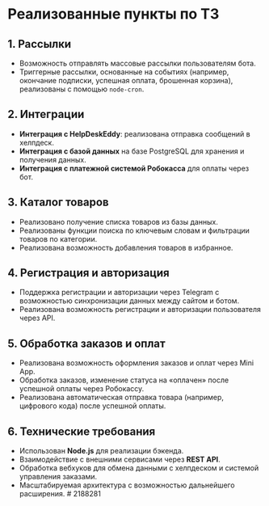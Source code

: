 # Реализованные пункты по ТЗ

## 1. Рассылки
- Возможность отправлять массовые рассылки пользователям бота.
- Триггерные рассылки, основанные на событиях (например, окончание подписки, успешная оплата, брошенная корзина), реализованы с помощью `node-cron`.

## 2. Интеграции
- **Интеграция с HelpDeskEddy**: реализована отправка сообщений в хелпдеск.
- **Интеграция с базой данных** на базе PostgreSQL для хранения и получения данных.
- **Интеграция с платежной системой Робокасса** для оплаты через бот.

## 3. Каталог товаров
- Реализовано получение списка товаров из базы данных.
- Реализованы функции поиска по ключевым словам и фильтрации товаров по категории.
- Реализована возможность добавления товаров в избранное.
  
## 4. Регистрация и авторизация
- Поддержка регистрации и авторизации через Telegram с возможностью синхронизации данных между сайтом и ботом.
- Реализована возможность регистрации и авторизации пользователя через API.

## 5. Обработка заказов и оплат
- Реализована возможность оформления заказов и оплат через Mini App.
- Обработка заказов, изменение статуса на «оплачен» после успешной оплаты через Робокассу.
- Реализована автоматическая отправка товара (например, цифрового кода) после успешной оплаты.

## 6. Технические требования
- Использован **Node.js** для реализации бэкенда.
- Взаимодействие с внешними сервисами через **REST API**.
- Обработка вебхуков для обмена данными с хелпдеском и системой управления заказами.
- Масштабируемая архитектура с возможностью дальнейшего расширения.
#   2 1 8 8 2 8 1  
 